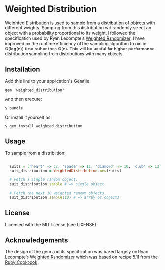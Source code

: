# Weighted Distribution

Weighted Distribution is used to sample from a distribution of objects with different
weights. Sampling from this distribution will randomly select an object with a
probability proportional to its weight. I followed the specification used by Ryan Lecompte's
[Weighted Randomizer](https://github.com/ryanlecompte/weighted_randomizer). I have improved on the
runtime efficiency of the sampling algorithm to run in O(log(n)) time rather then O(n). This will
be useful for higher performance distribution sampling from distributions with many objects.

## Installation

Add this line to your application's Gemfile:

    gem 'weighted_distribution'

And then execute:

    $ bundle

Or install it yourself as:

    $ gem install weighted_distribution

## Usage

To sample from a distribution:

```ruby

  suits = {'heart' => 12, 'spade' => 11, 'diamond' => 10, 'club' => 13}
  suit_distribution = WeightedDistribution.new(suits)

  # Fetch a single random object.
  suit_distribution.sample # => single object

  # Fetch the next 10 weighted random objects.
  suit_distribution.sample(10) # => array of objects
```

## License

Licensed with the MIT license (see LICENSE)

## Acknowledgements

The design of the gem and its specification was based largely on
Ryan Lecompte's [Weighted Randomizer](https://github.com/ryanlecompte/weighted_randomizer)
which was based on recipe 5.11 from the
[Ruby Cookbook](http://shop.oreilly.com/product/9780596523695.do)
